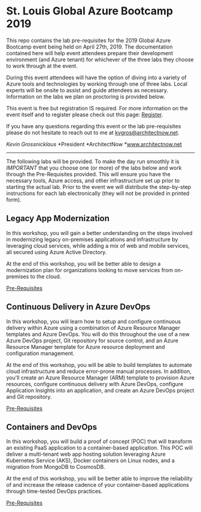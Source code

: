 # St. Louis Global Azure Bootcamp 2019

This repo contains the lab pre-requisites for the 2019 Global Azure Bootcamp event being held on April 27th, 2019.   The documentation contained here will help event attendees prepare their development environment (and Azure tenant) for whichever of the three labs they choose to work through at the event.

During this event attendees will have the option of diving into a variety of Azure tools and technologies by working through one of three labs.  Local experts will be onsite to assist and guide attendees as necessary.  Information on the labs we plan on proctoring is provided below.

This event is free but registration IS required.  For more information on the event itself and to register please check out this page:  [Register](https://www.eventbrite.com/e/global-azure-bootcamp-2019-st-louis-tickets-56650721834).

If you have any questions regarding this event or the lab pre-requisites please do not hesitate to reach out to me at kvgros@architectnow.net.

*Kevin Grossnicklaus*
*President
*ArchitectNow
*www.architectnow.net 

---

The following labs will be provided.  To make the day run smoothly it is *IMPORTANT* that you choose one (or more) of the labs below and work through the Pre-Requisites provided.   This will ensure you have the necessary tools, Azure access, and other infrastructure set up prior to starting the actual lab.  Prior to the event we will distribute the step-by-step instructions for each lab electronically (they will not be provided in printed form).

## Legacy App Modernization

In this workshop, you will gain a better understanding on the steps involved in modernizing legacy on-premises applications and infrastructure by leveraging cloud services, while adding a mix of web and mobile services, all secured using Azure Active Directory.

At the end of this workshop, you will be better able to design a modernization plan for organizations looking to move services from on-premises to the cloud.

[Pre-Requisites](https://github.com/ArchitectNow/Global-Azure-Bootcamp-2019/tree/master/Prerequisites/App%20modernization_Prerequisites)

## Continuous Delivery in Azure DevOps

In this workshop, you will learn how to setup and configure continuous delivery within Azure using a combination of Azure Resource Manager templates and Azure DevOps. You will do this throughout the use of a new Azure DevOps project, Git repository for source control, and an Azure Resource Manager template for Azure resource deployment and configuration management.

At the end of this workshop, you will be able to build templates to automate cloud infrastructure and reduce error-prone manual processes. In addition, you'll create an Azure Resource Manager (ARM) template to provision Azure resources, configure continuous delivery with Azure DevOps, configure Application Insights into an application, and create an Azure DevOps project and Git repository.

[Pre-Requisites](https://github.com/ArchitectNow/Global-Azure-Bootcamp-2019/tree/master/Prerequisites/Continuous%20Delivery_Prerequisites)

## Containers and DevOps

In this workshop, you will build a proof of concept (POC) that will transform an existing PaaS application to a container-based application. This POC will deliver a multi-tenant web app hosting solution leveraging Azure Kubernetes Service (AKS), Docker containers on Linux nodes, and a migration from MongoDB to CosmosDB.

At the end of this workshop, you will be better able to improve the reliability of and increase the release cadence of your container-based applications through time-tested DevOps practices.

[Pre-Requisites](https://github.com/ArchitectNow/Global-Azure-Bootcamp-2019/tree/master/Prerequisites/Containers%20and%20DevOps_Prerequisites)



